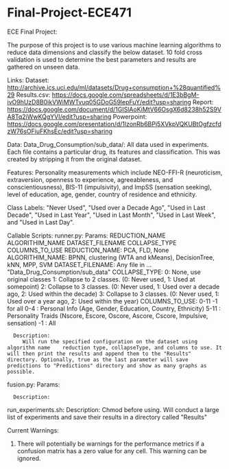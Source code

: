 # Final-Project-ECE471

ECE Final Project:

The purpose of this project is to use various machine learning algorithms to reduce data dimensions and classify the below dataset. 10 fold cross validation is used to determine the best parameters and results are gathered on unseen data.

Links:
   Dataset: http://archive.ics.uci.edu/ml/datasets/Drug+consumption+%28quantified%29
   Results.csv: https://docs.google.com/spreadsheets/d/1E3bBgM-ivO9hUzD8B0ikVWiMWTvuq05GDoG59lepFuY/edit?usp=sharing
   Report:
   https://docs.google.com/document/d/1GISlAoKiMtV66OsgX6d8238h52S9VA8Tq2iWwKQgYVI/edit?usp=sharing
   Powerpoint:
   https://docs.google.com/presentation/d/1lzonRb6BPj5XVkpVQKUBtOgfzcfdzW76sOFiuFKhsEc/edit?usp=sharing

Data:
   Data_Drug_Consumption/sub_data/: All data used in experiments. Each file contains a particular drug, its features and classification. This was created by stripping it from the original dataset.

Features:
   Personality measurements which include NEO-FFI-R (neuroticism, extraversion, openness to experience, agreeableness, and conscientiousness), BIS-11 (impulsivity), and ImpSS (sensation seeking), level of education, age, gender, country of residence and ethnicity.

Class Labels:
   "Never Used", "Used over a Decade Ago", "Used in Last Decade", "Used in Last Year", "Used in Last Month", "Used in Last Week", and "Used in Last Day".

Callable Scripts:
   runner.py:
      Params:
         REDUCTION_NAME ALGORITHIM_NAME DATASET_FILENAME COLLAPSE_TYPE COLUMNS_TO_USE
            REDUCTION_NAME: PCA, FLD, None
            ALGORITHIM_NAME: BPNN, clustering (WTA and kMeans), DecisionTree, kNN, MPP, SVM
            DATASET_FILENAME: Any file in ... "Data_Drug_Consumption/sub_data"
            COLLAPSE_TYPE:
               0: None, use original classes
               1: Collapse to 2 classes. (0: Never used, 1: Used at somepoint)
               2: Collapse to 3 classes. (0: Never used, 1: Used over a decade ago, 2: Used within the decade)
               3: Collapse to 3 classes. (0: Never used, 1: Used over a year ago, 2: Used within the year)
            COLUMNS_TO_USE: 0-11 -1 for all
               0-4  : Personal Info (Age, Gender, Education, Country, Ethnicity)
               5-11 : Personality Traids (Nscore, Escore, Oscore, Ascore, Cscore, Impulsive, sensation)
               -1   : All

      Description:
         Will run the specified configuration on the dataset using algorithm name    reduction type, collapseType, and columns to use. It will then print the results and append them to the "Results" directory. Optionally, true as the last parameter will save predictions to "Predictions" directory and show as many graphs as possible.

   fusion.py:
      Params:

      Description:

   run_experiments.sh:
      Description:
         Chmod before using. Will conduct a large list of experiments and save their results in a directory called "Results"

Current Warnings:
   1) There will potentially be warnings for the performance metrics if a confusion matrix has a zero value for any cell. This warning can be ignored.
